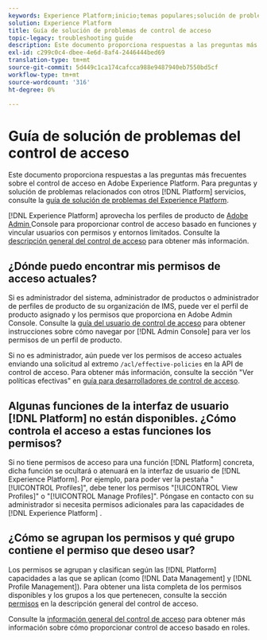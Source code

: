 ```yaml
---
keywords: Experience Platform;inicio;temas populares;solución de problemas;control de acceso
solution: Experience Platform
title: Guía de solución de problemas de control de acceso
topic-legacy: troubleshooting guide
description: Este documento proporciona respuestas a las preguntas más frecuentes sobre el control de acceso en Adobe Experience Platform.
exl-id: c299c0c4-dbee-4e6d-8af4-2446444bed69
translation-type: tm+mt
source-git-commit: 5d449c1ca174cafcca988e9487940eb7550bd5cf
workflow-type: tm+mt
source-wordcount: '316'
ht-degree: 0%

---
```


# Guía de solución de problemas del control de acceso

Este documento proporciona respuestas a las preguntas más frecuentes sobre el control de acceso en Adobe Experience Platform. Para preguntas y solución de problemas relacionados con otros [!DNL Platform] servicios, consulte la [guía de solución de problemas del Experience Platform](../landing/troubleshooting.md).

[!DNL Experience Platform] aprovecha los perfiles de producto de  [Adobe Admin ](http://adminconsole.adobe.com) Console para proporcionar control de acceso basado en funciones y vincular usuarios con permisos y entornos limitados.  Consulte la [descripción general del control de acceso](home.md) para obtener más información.

## ¿Dónde puedo encontrar mis permisos de acceso actuales?

Si es administrador del sistema, administrador de productos o administrador de perfiles de producto de su organización de IMS, puede ver el perfil de producto asignado y los permisos que proporciona en Adobe Admin Console. Consulte la [guía del usuario de control de acceso](./ui/overview.md) para obtener instrucciones sobre cómo navegar por [!DNL Admin Console] para ver los permisos de un perfil de producto.

Si no es administrador, aún puede ver los permisos de acceso actuales enviando una solicitud al extremo `/acl/effective-policies` en la API de control de acceso. Para obtener más información, consulte la sección &quot;Ver políticas efectivas&quot; en [guía para desarrolladores de control de acceso](./api/effective-policies.md).

## Algunas funciones de la interfaz de usuario [!DNL Platform] no están disponibles. ¿Cómo controla el acceso a estas funciones los permisos?

Si no tiene permisos de acceso para una función [!DNL Platform] concreta, dicha función se ocultará o atenuará en la interfaz de usuario de [!DNL Experience Platform]. Por ejemplo, para poder ver la pestaña &quot;[!UICONTROL Profiles]&quot;, debe tener los permisos &quot;[!UICONTROL View Profiles]&quot; o &quot;[!UICONTROL Manage Profiles]&quot;. Póngase en contacto con su administrador si necesita permisos adicionales para las capacidades de [!DNL Experience Platform] .

## ¿Cómo se agrupan los permisos y qué grupo contiene el permiso que deseo usar?

Los permisos se agrupan y clasifican según las [!DNL Platform] capacidades a las que se aplican (como [!DNL Data Management] y [!DNL Profile Management]). Para obtener una lista completa de los permisos disponibles y los grupos a los que pertenecen, consulte la sección [permisos](home.md#permissions) en la descripción general del control de acceso.

Consulte la [información general del control de acceso](home.md) para obtener más información sobre cómo proporcionar control de acceso basado en roles.

